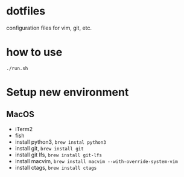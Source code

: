 # dotfiles
configuration files for vim, git, etc.

# how to use

```shell
./run.sh
```

# Setup new environment

## MacOS

- iTerm2
- fish
- install python3, `brew instal python3`
- install git, `brew install git`
- install git lfs, `brew install git-lfs`
- install macvim, `brew install macvim --with-override-system-vim`
- install ctags, `brew install ctags`
